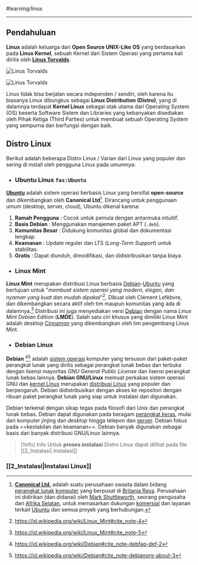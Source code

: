 #learning/linux 

---

## Pendahuluan

**Linux** adalah keluarga dari **Open Source UNIX-Like OS** yang berdasarkan pada **Linux Kernel**, sebuah Kernel dari Sistem Operasi yang pertama kali dirilis oleh [**Linus Torvalds**](https://en.wikipedia.org/wiki/Linus_Torvalds). 

![Linus Torvalds](https://upload.wikimedia.org/wikipedia/commons/e/e8/Lc3_2018_%28263682303%29_%28cropped%29.jpeg)

![Linus Torvalds](https://cdn1.techbang.com/system/excerpt_images/9858/special_headline/115b203ae9efa93c77b9b3f4e9b5b6b9.jpg?1340180490)

Linux tidak bisa berjalan secara independen / sendiri, oleh karena itu biasanya Linux dibungkus sebagai **Linux Distribution (Distro)**, yang di dalamnya terdapat **Kernel Linux** sebagai otak utama dari Operating System (OS) beserta Software Sistem dan Libraries yang kebanyakan disediakan oleh Pihak Ketiga (Third Parties) untuk membuat sebuah Operating System yang sempurna dan berfungsi dengan baik.

## Distro Linux

Berikut adalah beberapa Distro Linux / Varian dari Linux yang populer dan sering di install oleh pengguna Linux pada umumnya:

- ### Ubuntu Linux `fas:Ubuntu`

[**Ubuntu**](https://ubuntu.com/) adalah sistem operasi berbasis Linux yang bersifat **open-source** dan dikembangkan oleh **Canonical Ltd**[^1]. Dirancang untuk penggunaan umum (desktop, server, cloud), Ubuntu dikenal karena:
1. **Ramah Pengguna** : Cocok untuk pemula dengan antarmuka intuitif.
2. **Basis Debian** : Menggunakan manajemen paket APT (`.deb`).
3. **Komunitas Besar** : Didukung komunitas global dan dokumentasi lengkap.
4. **Keamanan** : Update reguler dan LTS (_Long-Term Support_) untuk stabilitas.
5. **Gratis** : Dapat diunduh, dimodifikasi, dan didistribusikan tanpa biaya.

- ### Linux Mint 

**Linux Mint** merupakan distribusi Linux berbasis [Debian](https://id.wikipedia.org/wiki/Debian "Debian")-[Ubuntu](https://id.wikipedia.org/wiki/Ubuntu "Ubuntu") yang bertujuan untuk "*membuat sistem operasi yang modern, elegan, dan nyaman yang kuat dan mudah dipakai*"[^2]. Dibuat oleh Clément Lefèbvre, dan dikembangkan secara aktif oleh tim maupun komunitas yang ada di dalamnya.[^3] Distribusi ini juga menyediakan versi [Debian](https://id.wikipedia.org/wiki/Debian "Debian") dengan nama _Linux Mint Debian Edition_ (**LMDE**). Salah satu ciri khusus yang dimiliki Linux Mint adalah desktop [Cinnamon](https://id.wikipedia.org/wiki/Cinnamon_\(perangkat_lunak\) "Cinnamon (perangkat lunak)") yang dikembangkan oleh tim pengembang Linux Mint.

- ### Debian Linux

**Debian** [^4][^5] adalah [sistem operasi](https://id.wikipedia.org/wiki/Sistem_operasi "Sistem operasi") komputer yang tersusun dari paket-paket perangkat lunak yang dirilis sebagai perangkat lunak bebas dan terbuka dengan lisensi mayoritas _GNU General Public License_ dan lisensi perangkat lunak bebas lainnya. **Debian GNU/Linux** memuat perkakas sistem operasi GNU dan [kernel Linux](https://id.wikipedia.org/wiki/Kernel_Linux "Kernel Linux") merupakan [distribusi Linux](https://id.wikipedia.org/wiki/Distribusi_Linux "Distribusi Linux") yang populer dan berpengaruh. Debian didistribusikan dengan akses ke repositori dengan ribuan paket perangkat lunak yang siap untuk instalasi dan digunakan.

Debian terkenal dengan sikap tegas pada filosofi dari Unix dan perangkat lunak bebas. Debian dapat digunakan pada beragam [perangkat keras](https://id.wikipedia.org/wiki/Perangkat_keras "Perangkat keras"), mulai dari komputer jinjing dan _desktop_ hingga telepon dan [server](https://id.wikipedia.org/wiki/Peladen "Peladen"). Debian fokus pada ==kestabilan dan keamanan==. Debian banyak digunakan sebagai basis dari banyak distribusi GNU/Linux lainnya.


> [!info] Info
> Untuk **proses instalasi** Distro Linux dapat dilihat pada file [[2_Instalasi| Instalasi]]

### **[[2_Instalasi|Instalasi Linux]]**


[^1]: [**Canonical Ltd.**](https://id.wikipedia.org/wiki/Canonical_Ltd.#cite_note-6) adalah suatu perusahaan swasta dalam bidang [perangkat lunak](https://id.wikipedia.org/wiki/Perangkat_lunak "Perangkat lunak") [komputer](https://id.wikipedia.org/wiki/Komputer "Komputer") yang berpusat di [Britania Raya](https://id.wikipedia.org/wiki/Britania_Raya "Britania Raya"). Perusahaan ini didirikan (dan didanai) oleh [Mark Shuttleworth](https://id.wikipedia.org/wiki/Mark_Shuttleworth "Mark Shuttleworth"), seorang pengusaha dari [Afrika Selatan](https://id.wikipedia.org/wiki/Afrika_Selatan "Afrika Selatan"), untuk memasarkan dukungan [komersial](https://id.wikipedia.org/wiki/Komersial "Komersial") dan layanan terkait [Ubuntu](https://id.wikipedia.org/wiki/Ubuntu "Ubuntu") dan semua proyek yang berhubungan.

[^2]: https://id.wikipedia.org/wiki/Linux_Mint#cite_note-4

[^3]: https://id.wikipedia.org/wiki/Linux_Mint#cite_note-5

[^4]: https://id.wikipedia.org/wiki/Debian#cite_note-debfaq-def-2

[^5]: https://id.wikipedia.org/wiki/Debian#cite_note-debianorg-about-3
